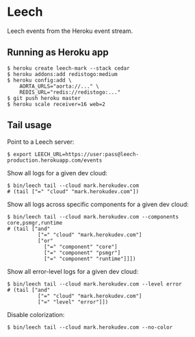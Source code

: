 # Leech

Leech events from the Heroku event stream.


## Running as Heroku app

    $ heroku create leech-mark --stack cedar
    $ heroku addons:add redistogo:medium
    $ heroku config:add \
        AORTA_URLS="aorta://..." \
        REDIS_URL="redis://redistogo:..."
    $ git push heroku master
    $ heroku scale receiver=16 web=2


## Tail usage

Point to a Leech server:

    $ export LEECH_URL=https://user:pass@leech-production.herokuapp.com/events

Show all logs for a given dev cloud:

    $ bin/leech tail --cloud mark.herokudev.com
    # (tail ["=" "cloud" "mark.herokudev.com"])

Show all logs across specific components for a given dev cloud:

    $ bin/leech tail --cloud mark.herokudev.com --components core,psmgr,runtime
    # (tail ["and"
              ["=" "cloud" "mark.herokudev.com"]
              ["or"
                ["=" "component" "core"]
                ["=" "component" "psmgr"]
                ["=" "component" "runtime"]]])

Show all error-level logs for a given dev cloud:

    $ bin/leech tail --cloud mark.herokudev.com --level error
    # (tail ["and"
              ["=" "cloud" "mark.herokudev.com"]
              ["=" "level" "error"]])

Disable colorization:

    $ bin/leech tail --cloud mark.herokudev.com --no-color
